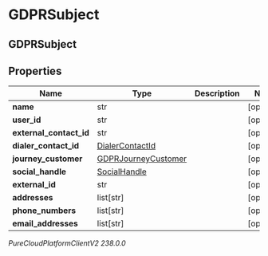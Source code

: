 # GDPRSubject

## GDPRSubject

## Properties

|Name | Type | Description | Notes|
|------------ | ------------- | ------------- | -------------|
| **name** | str |  | [optional] |
| **user_id** | str |  | [optional] |
| **external_contact_id** | str |  | [optional] |
| **dialer_contact_id** | [DialerContactId](DialerContactId) |  | [optional] |
| **journey_customer** | [GDPRJourneyCustomer](GDPRJourneyCustomer) |  | [optional] |
| **social_handle** | [SocialHandle](SocialHandle) |  | [optional] |
| **external_id** | str |  | [optional] |
| **addresses** | list[str] |  | [optional] |
| **phone_numbers** | list[str] |  | [optional] |
| **email_addresses** | list[str] |  | [optional] |



_PureCloudPlatformClientV2 238.0.0_
